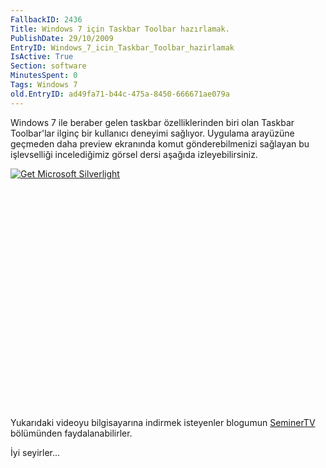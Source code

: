```yaml
---
FallbackID: 2436
Title: Windows 7 için Taskbar Toolbar hazırlamak.
PublishDate: 29/10/2009
EntryID: Windows_7_icin_Taskbar_Toolbar_hazirlamak
IsActive: True
Section: software
MinutesSpent: 0
Tags: Windows 7
old.EntryID: ad49fa71-b44c-475a-8450-666671ae079a
---
```

Windows 7 ile beraber gelen taskbar özelliklerinden biri olan Taskbar
Toolbar'lar ilginç bir kullanıcı deneyimi sağlıyor. Uygulama arayüzüne
geçmeden daha preview ekranında komut gönderebilmenizi sağlayan bu
işlevselliği incelediğimiz görsel dersi aşağıda izleyebilirsiniz.

<div style="width:512px;height:384px;">

[![Get Microsoft
Silverlight](http://go2.microsoft.com/fwlink/?LinkId=108181)](http://go2.microsoft.com/fwlink/?LinkID=124807)

</div>

Yukarıdaki videoyu bilgisayarına indirmek isteyenler blogumun
[SeminerTV](http://daron.yondem.com/tr/formatpage.aspx?path=seminertv.format.html#GorselDersler)
bölümünden faydalanabilirler.

İyi seyirler...


